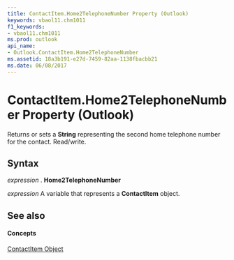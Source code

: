 ```yaml
---
title: ContactItem.Home2TelephoneNumber Property (Outlook)
keywords: vbaol11.chm1011
f1_keywords:
- vbaol11.chm1011
ms.prod: outlook
api_name:
- Outlook.ContactItem.Home2TelephoneNumber
ms.assetid: 18a3b191-e27d-7459-82aa-1138fbacbb21
ms.date: 06/08/2017
---
```



# ContactItem.Home2TelephoneNumber Property (Outlook)

Returns or sets a **String** representing the second home telephone number for the contact. Read/write.


## Syntax

 _expression_ . **Home2TelephoneNumber**

 _expression_ A variable that represents a **ContactItem** object.


## See also


#### Concepts


[ContactItem Object](contactitem-object-outlook.md)

